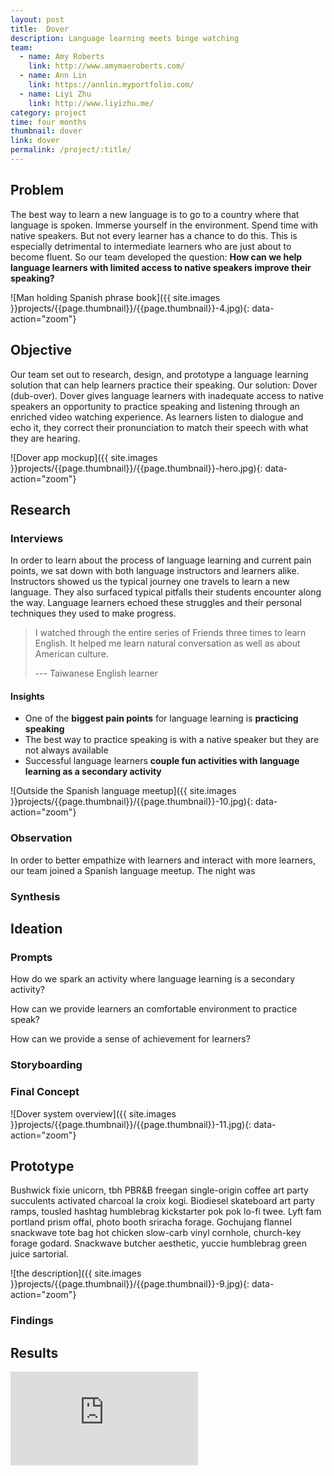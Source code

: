 ```yaml
---
layout: post
title:  Dover
description: Language learning meets binge watching
team: 
  - name: Amy Roberts
    link: http://www.amymaeroberts.com/
  - name: Ann Lin
    link: https://annlin.myportfolio.com/    
  - name: Liyi Zhu
    link: http://www.liyizhu.me/
category: project
time: four months
thumbnail: dover
link: dover
permalink: /project/:title/
---
```



## Problem
The best way to learn a new language is to go to a country where that language is spoken. 
Immerse yourself in the environment. Spend time with native speakers.
But not every learner has a chance to do this.
This is especially detrimental to intermediate learners who are just about to become fluent.
So our team developed the question: 
**How can we help language learners with limited access to native speakers improve their speaking?**

![Man holding Spanish phrase book]({{ site.images }}projects/{{page.thumbnail}}/{{page.thumbnail}}-4.jpg){: data-action="zoom"}


## Objective
Our team set out to research, design, and prototype a language learning solution that can help learners practice their speaking.
Our solution: Dover (dub-over).
Dover gives language learners with inadequate access to native speakers an opportunity to practice speaking and listening through an enriched video watching experience. 
As learners listen to dialogue and echo it, they correct their pronunciation to match their speech with what they are hearing.

![Dover app mockup]({{ site.images }}projects/{{page.thumbnail}}/{{page.thumbnail}}-hero.jpg){: data-action="zoom"}


## Research
### Interviews
In order to learn about the process of language learning and current pain points, we sat down with both language instructors and learners alike.
Instructors showed us the typical journey one travels to learn a new language. They also surfaced typical
pitfalls their students encounter along the way. Language learners echoed these struggles and their personal techniques they used
to make progress.

> I watched through the entire series of Friends three times to learn English. It helped me learn natural conversation as well as about American culture.
> 
> --- Taiwanese English learner
 

#### Insights
* One of the **biggest pain points** for language learning is **practicing speaking**
* The best way to practice speaking is with a native speaker but they are not always available
* Successful language learners **couple fun activities with language learning as a secondary activity**


![Outside the Spanish language meetup]({{ site.images }}projects/{{page.thumbnail}}/{{page.thumbnail}}-10.jpg){: data-action="zoom"}


### Observation
In order to better empathize with learners and interact with more learners, our team joined a Spanish language meetup.
The night was

### Synthesis


## Ideation

### Prompts
How do we spark an activity where language learning is a secondary activity?

How can we provide learners an comfortable environment to practice speak?

How can we provide a sense of achievement for learners?

### Storyboarding


### Final Concept

![Dover system overview]({{ site.images }}projects/{{page.thumbnail}}/{{page.thumbnail}}-11.jpg){: data-action="zoom"}


## Prototype
Bushwick fixie unicorn, tbh PBR&B freegan single-origin coffee art party succulents activated charcoal la croix kogi. Biodiesel skateboard art party ramps, tousled hashtag humblebrag kickstarter pok pok lo-fi twee. Lyft fam portland prism offal, photo booth sriracha forage. Gochujang flannel snackwave tote bag hot chicken slow-carb vinyl cornhole, church-key forage godard. Snackwave butcher aesthetic, yuccie humblebrag green juice sartorial.
 
![the description]({{ site.images }}projects/{{page.thumbnail}}/{{page.thumbnail}}-9.jpg){: data-action="zoom"}

### Findings


## Results
<div class="vimeo-embed">
<iframe src="https://player.vimeo.com/video/179217197?color=ffffff&title=0&byline=0&portrait=0" frameborder="0" webkitallowfullscreen mozallowfullscreen allowfullscreen></iframe>
</div>
